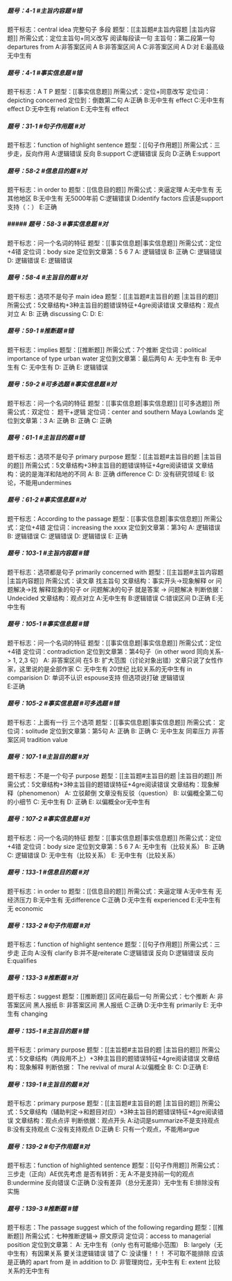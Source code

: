 ##### 题号：4-1 #主旨内容题 #错
题干标志：central idea  完整句子 多段
题型：[[主旨题#主旨内容题 |主旨内容题]] 
所需公式：定位主旨句+同义改写 阅读每段读一句
主旨句：第二段第一句 departures from
A:非答案区间 A
B:非答案区间 A
C:非答案区间 A
D:对
E:最高级无中生有

##### 题号：4-1 #事实信息题  #错
题干标志：A  T P 
题型：[[事实信息题]]
所需公式：定位+同意改写
定位词：depicting concerned
定位到：倒数第二句
A:正确
B:无中生有 effect
C:无中生有 effect
D:无中生有 relation
E:无中生有 effect
##### 题号：31-1 #句子作用题  #对
题干标志：function of highlight sentence
题型：[[句子作用题]]
所需公式：三步走，反向作用
A:逻辑错误 反向
B:support
C:逻辑错误 反向
D:正确
E:support
##### 题号：58-2 #信息目的题 #对
题干标志：in order to
题型：[[信息目的题]]
所需公式：夹逼定理
A:无中生有 无其他地区
B:无中生有 无5000年前
C:逻辑错误
D:identify factors 应该是support 支持（：）
E:正确
##### ##### 题号：58-3 #事实信息题  #对
题干标志：问一个名词的特征
题型：[[事实信息题|事实信息题]]
所需公式：定位+4错
定位词：body size
定位到文章第：5 6 7
A: 逻辑错误
B: 正确
C: 逻辑错误
D: 逻辑错误
E: 逻辑错误
##### 题号：58-4 #主旨目的题  #对
题干标志：选项不是句子 main idea
题型：[[主旨题#主旨目的题 |主旨目的题]] 
所需公式：5文章结构+3种主旨目的题错误特征+4gre阅读错误
文章结构：观点对立
A:
B: 正确 discussing
C:
D: 
E: 

##### 题号：59-1 #推断题  #错
题干标志：implies
题型：[[推断题]]
所需公式：7个推断
定位词：political importance of type urban water
定位到文章第：最后两句
A: 无中生有
B: 无中生有
C: 无中生有
D: 正确
E: 逻辑错误

##### 题号：59-2 #可多选题 #事实信息题  #对
题干标志：问一个名词的特征
题型：[[事实信息题|事实信息题]]     [[可多选题]]
所需公式：双定位： 题干+逻辑
定位词：center and southern Maya Lowlands 
定位到文章第：3
A: 正确
B: 正确
C: 正确
##### 题号：61-1 #主旨目的题  #错
题干标志：选项不是句子 primary purpose
题型：[[主旨题#主旨目的题 |主旨目的题]] 
所需公式：5文章结构+3种主旨目的题错误特征+4gre阅读错误
文章结构：说的是海洋和陆地的不同
A:
B: 正确 difference
C:
D: 没有研究领域
E: 驳论，不能用undermines 
##### 题号：61-2 #事实信息题  #对
题干标志：According to the passage
题型：[[事实信息题|事实信息题]]
所需公式：定位+4错
定位词：increasing the xxxx
定位到文章第：第3句 
A: 逻辑错误
B: 逻辑错误
C: 逻辑错误
D: 逻辑错误
E: 正确
##### 题号：103-1 #主旨内容题 #错
题干标志：选项都是句子 primarily concerned with
题型：[[主旨题#主旨内容题 |主旨内容题]] 
所需公式：读文章 找主旨句
文章结构：事实开头->现象解释 or 问题解决->找 解释现象的句子 or 问题解决的句子 就是答案 -> 问题解决
判断依据：Undecided
文章结构：观点对立
A:无中生有
B:逻辑错误
C:错误区间
D:正确
E:无中生有

##### 题号：105-1 #事实信息题  #错
题干标志：问一个名词的特征
题型：[[事实信息题|事实信息题]]
所需公式：定位+4错
定位词：contradiction
定位到文章第：第4句子（in other word 同向关系-> 1, 2,3 句）
A: 非答案区间 在5
B: 扩大范围（讨论对象出错）文章只说了女性作家，这里说的是全部作家
C: 无中生有 20世纪 比较关系的无中生有 in comparision 
D: 单词不认识 espouse支持 但选项说打破 逻辑错误  
E:正确
##### 题号：105-2 #事实信息题 #可多选题 #错
题干标志：上面有一行 三个选项
题型：[[事实信息题|事实信息题]]
所需公式：
定位词：solitude
定位到文章第：第5句
A: 正确
B: 正确
C: 无中生友 同辈压力 非答案区间 tradition value

##### 题号：107-1 #主旨目的题  #对
题干标志：不是一个句子 purpose
题型：[[主旨题#主旨目的题 |主旨目的题]] 
所需公式：5文章结构+3种主旨目的题错误特征+4gre阅读错误
文章结构：现象解释（phenomenon）
A:  立驳颠倒 文章没有反驳（question）
B: 以偏概全第二句的小细节
C: 无中生有
D: 正确
E: 以偏概全or无中生有

##### 题号：107-2 #事实信息题  #对
题干标志：问一个名词的特征
题型：[[事实信息题|事实信息题]]
所需公式：定位+4错
定位词：body size
定位到文章第：5 6 7
A: 无中生有（比较关系）
B: 正确
C: 逻辑错误
D: 无中生有（比较关系）
E: 无中生有（比较关系）
##### 题号：133-1 #信息目的题 #对
题干标志：in order to
题型：[[信息目的题]]
所需公式：夹逼定理
A:无中生有 无经济压力
B:无中生有 无difference
C:正确
D:无中生有 experienced
E:无中生有 无 economic
##### 题号：133-2 #句子作用题  #对
题干标志：function of highlight sentence
题型：[[句子作用题]]
所需公式：三步走 正向
A:没有 clarify
B:并不是reiterate
C:逻辑错误 反向
D:逻辑错误 反向
E:qualifies
##### 题号：133-3 #推断题  #对
题干标志：suggest
题型：[[推断题]]
区间在最后一句
所需公式：七个推断
A: 非答案区间 黑人报纸
B: 非答案区间 黑人报纸
C:正确
D:无中生有 primarily
E: 无中生有 changing
##### 题号：135-1 #主旨目的题 #错
题干标志：primary purpose
题型：[[主旨题#主旨目的题 |主旨目的题]] 
所需公式：5文章结构（两段用不上）+3种主旨目的题错误特征+4gre阅读错误
文章结构：现象解释
判断依据： The revival of mural 
A:以偏概全
B:
C:
D:正确
E:

##### 题号：139-1 #主旨目的题 #对
题干标志：primary purpose
题型：[[主旨题#主旨目的题 |主旨目的题]] 
所需公式：5文章结构（辅助判定->和题目对应）+3种主旨目的题错误特征+4gre阅读错误
文章结构：观点点评
判断依据：观点开头
A:动词是summarize不是支持观点
B:没有支持观点
C:没有支持观点
D:正确
E: 只有一个观点，不能用argue
##### 题号：139-2 #句子作用题  #对
题干标志：function of highlighted sentence 
题型：[[句子作用题]] 
所需公式：三步走（正向）AE优先考虑
是否有转折：无
A:不是支持前一句的观点
B:undermine 反向错误
C:正确
D:没有差异（总分无差异）无中生有
E:排除没有实施
##### 题号：139-3 #推断题   #错
题干标志：The passage suggest which of the following regarding 
题型：[[推断题]]
所需公式：七种推断逻辑-> 原文原词 
定位词：access to managerial position
定位到文章第：
A: 无中生有（only 也有可能缩小范围）
B: largely（无中生有）有因果关系 要关注逻辑错误 错了
C: 没读懂！！！ 不可取不能排除 应该是正确的 apart from 是 in addition to 
D: 非管理岗位，无中生有
E: extent 比较关系的无中生有
